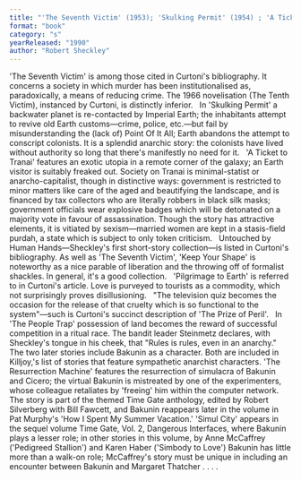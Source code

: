 ```yaml
---
title: "'The Seventh Victim' (1953); 'Skulking Permit' (1954) ; 'A Ticket to Tranai' (1955);  Untouched by Human Hands (1955); 'Pilgrimage to Earth' (1956); 'The Prize  of Peril' (1958); 'The People Trap' (1968);  'The Resurrection Machine' (1989); 'Simul City'"
format: "book"
category: "s"
yearReleased: "1990"
author: "Robert Sheckley"
---
```

'The Seventh Victim' is among those cited in Curtoni's  bibliography.  It concerns a society in which murder has been institutionalised as,  paradoxically, a means of reducing crime. The 1966 novelisation (The Tenth  Victim), instanced by Curtoni, is distinctly inferior.
 
In 'Skulking Permit' a backwater planet is re-contacted by Imperial Earth; the inhabitants attempt to revive old Earth customs—crime, police, etc.—but fail by misunderstanding the (lack of) Point Of It All; Earth abandons the attempt to conscript colonists. It is a splendid anarchic story: the colonists have lived without authority so long that there's manifestly no need for it.
 
'A Ticket to Tranai' features an exotic utopia in a remote corner of the galaxy; an Earth visitor is suitably freaked out. Society on Tranai is minimal-statist or anarcho-capitalist, though in distinctive ways: government is restricted to minor matters like care of the aged and beautifying the landscape, and is financed by tax collectors who are literally robbers in black silk masks; government officials wear explosive badges which will be detonated on a majority vote in favour of assassination. Though the story has attractive elements, it is vitiated by sexism—married women are kept in a stasis-field purdah, a state which is subject to only token criticism.
 
Untouched by Human Hands—Sheckley's  first short-story collection—is listed in Curtoni's bibliography. As well as  'The Seventh Victim', 'Keep Your Shape' is noteworthy as a nice parable of  liberation and the throwing off of formalist shackles. In general, it's a good  collection.
 
'Pilgrimage to Earth' is referred to in Curtoni's article. Love is purveyed to tourists as a commodity, which not  surprisingly proves disillusioning.
 
"The television quiz becomes the occasion for  the release of that cruelty which is so functional to the system"—such is Curtoni's succinct description of 'The Prize of Peril'.
 
In 'The People Trap' possession of land  becomes the reward of successful competition in a ritual race. The bandit leader  Steinmetz declares, with Sheckley's tongue in his cheek, that "Rules is rules,  even in an anarchy."
 
The two later stories include Bakunin as  a character. Both are included in   Killjoy,'s list of stories that feature sympathetic  anarchist characters. 'The Resurrection Machine' features the  resurrection of simulacra of Bakunin and Cicero; the virtual Bakunin is  mistreated by one of the experimenters, whose colleague retaliates by 'freeing'  him within the computer network. The story is part of the themed Time Gate  anthology, edited by Robert Silverberg with Bill Fawcett, and Bakunin reappears later in the volume in Pat Murphy's 'How I  Spent My Summer Vacation.' 'Simul City' appears in the sequel volume Time  Gate, Vol. 2, Dangerous Interfaces, where Bakunin plays a lesser role; in  other stories in this volume, by Anne McCaffrey ('Pedigreed Stallion') and Karen  Haber ('Simbody to Love') Bakunin has little more than a walk-on role;  McCaffrey's story must be unique in including an encounter between Bakunin and  Margaret Thatcher . . . .